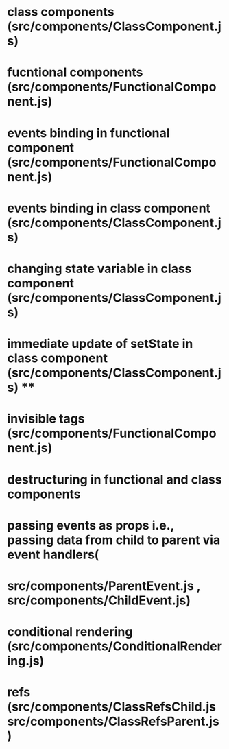 # class components (src/components/ClassComponent.js)
# fucntional components (src/components/FunctionalComponent.js)
# events binding in functional component (src/components/FunctionalComponent.js)
# events binding in class component (src/components/ClassComponent.js)
# changing state variable in class component (src/components/ClassComponent.js)
# immediate update of setState in class component (src/components/ClassComponent.js) **
# invisible tags (src/components/FunctionalComponent.js)
# destructuring in functional and class components
# passing events as props i.e., passing data from child to parent via event handlers(
#    src/components/ParentEvent.js , src/components/ChildEvent.js)
# conditional rendering  (src/components/ConditionalRendering.js)
# refs (src/components/ClassRefsChild.js   src/components/ClassRefsParent.js  )


